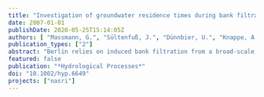 ```yaml
---
title: "Investigation of groundwater residence times during bank filtration in Berlin - a multi-tracer approach"
date: 2007-01-01
publishDate: 2020-05-25T15:14:05Z
authors: [ "Massmann, G.", "Sültenfuß, J.", "Dünnbier, U.", "Knappe, A.", "Taute, T.", "Pekdeger, A." ]
publication_types: ["2"]
abstract: "Berlin relies on induced bank filtration from a broad-scale, lake-type surface water system. Because the surface water contains treated sewage, wastewater residues are present in surface water and groundwater. Multiple environmental tracers, including tritium and helium isotopes (3H, 3He, 4He), stable isotopes (d18O and d2H) and a number of persistent sewage indicators, such as chloride, boron and a selection of pharmaceutical residues (phenazone-type analgesics and their metabolites, carbamazepine and anthropogenic gadolinium, Gdexcess), were used to estimate travel times from the surface water to individual production and observation wells at two sites. The study revealed a strong vertical age stratification throughout the upper aquifer, with travel times varying from a few months to several decades in greater depth. Whereas the shallow bank filtrate is characterized by the reflection of the time-variant tracer input concentrations and young 3H/3He ages, the deeper, older bank filtrate displays no tracer seasonality, 3H/3He ages of a few years to decades and strongly deviating concentrations of several pharmaceutical residues, reflecting concentrations of the source surface water over time. The phenazone-type pharmaceuticals persist in the aquatic environments for decades. Bank filtration in Berlin is only possible at the sandy lakeshores. In greater water depth, impermeable lacustrine sapropels inhibit infiltration. The young bank filtrate originates from the nearest shore, whereas the older bank filtrate infiltrates at more distant shores. This paper illustrates the importance of using multiple tracer methods, capable of resolving a broad range of residence times, to gain a comprehensive understanding of time-scales and infiltration characteristics in a bank filtration system."
featured: false
publication: "*Hydrological Processes*"
doi: "10.1002/hyp.6649"
projects: ["nasri"]
---
```


